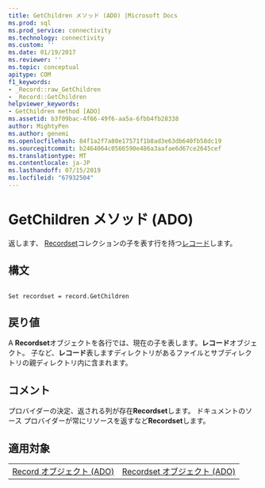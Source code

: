 ```yaml
---
title: GetChildren メソッド (ADO) |Microsoft Docs
ms.prod: sql
ms.prod_service: connectivity
ms.technology: connectivity
ms.custom: ''
ms.date: 01/19/2017
ms.reviewer: ''
ms.topic: conceptual
apitype: COM
f1_keywords:
- _Record::raw_GetChildren
- _Record::GetChildren
helpviewer_keywords:
- GetChildren method [ADO]
ms.assetid: b3f09bac-4f66-49f6-aa5a-6fbb4fb28338
author: MightyPen
ms.author: genemi
ms.openlocfilehash: 84f1a2f7a80e17571f1b8ad3e63db640fb58dc19
ms.sourcegitcommit: b2464064c0566590e486a3aafae6d67ce2645cef
ms.translationtype: MT
ms.contentlocale: ja-JP
ms.lasthandoff: 07/15/2019
ms.locfileid: "67932504"
---
```

# <a name="getchildren-method-ado"></a>GetChildren メソッド (ADO)
返します、 [Recordset](../../../ado/reference/ado-api/recordset-object-ado.md)コレクションの子を表す行を持つ[レコード](../../../ado/reference/ado-api/record-object-ado.md)します。  
  
## <a name="syntax"></a>構文  
  
```  
  
Set recordset = record.GetChildren  
```  
  
## <a name="return-value"></a>戻り値  
 A **Recordset**オブジェクトを各行では、現在の子を表します。**レコード**オブジェクト。 子など、**レコード**表しますディレクトリがあるファイルとサブディレクトリの親ディレクトリ内に含まれます。  
  
## <a name="remarks"></a>コメント  
 プロバイダーの決定、返される列が存在**Recordset**します。 ドキュメントのソース プロバイダーが常にリソースを返すなど**Recordset**します。  
  
## <a name="applies-to"></a>適用対象  
  
|||  
|-|-|  
|[Record オブジェクト (ADO)](../../../ado/reference/ado-api/record-object-ado.md)|[Recordset オブジェクト (ADO)](../../../ado/reference/ado-api/recordset-object-ado.md)|
